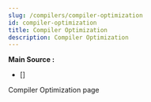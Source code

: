 ```yaml
---
slug: /compilers/compiler-optimization
id: compiler-optimization
title: Compiler Optimization
description: Compiler Optimization
---
```


**Main Source :**

- [] 

Compiler Optimization page
